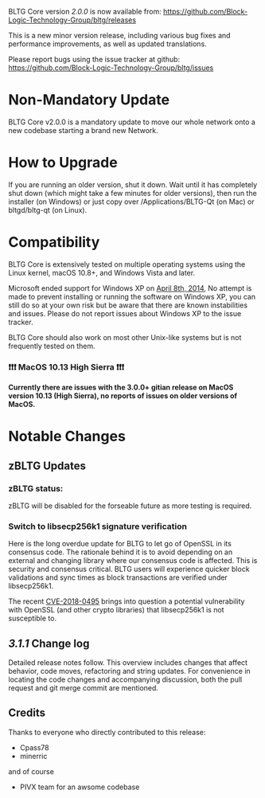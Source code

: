BLTG Core version *2.0.0* is now available from:  <https://github.com/Block-Logic-Technology-Group/bltg/releases>

This is a new minor version release, including various bug fixes and performance improvements, as well as updated translations.

Please report bugs using the issue tracker at github: <https://github.com/Block-Logic-Technology-Group/bltg/issues>

Non-Mandatory Update
==============

BLTG Core v2.0.0 is a mandatory update to move our whole network onto a new codebase starting a brand new Network.

How to Upgrade
==============

If you are running an older version, shut it down. Wait until it has completely shut down (which might take a few minutes for older versions), then run the installer (on Windows) or just copy over /Applications/BLTG-Qt (on Mac) or bltgd/bltg-qt (on Linux).


Compatibility
==============

BLTG Core is extensively tested on multiple operating systems using
the Linux kernel, macOS 10.8+, and Windows Vista and later.

Microsoft ended support for Windows XP on [April 8th, 2014](https://www.microsoft.com/en-us/WindowsForBusiness/end-of-xp-support),
No attempt is made to prevent installing or running the software on Windows XP, you
can still do so at your own risk but be aware that there are known instabilities and issues.
Please do not report issues about Windows XP to the issue tracker.

BLTG Core should also work on most other Unix-like systems but is not
frequently tested on them.

### :exclamation::exclamation::exclamation: MacOS 10.13 High Sierra :exclamation::exclamation::exclamation:

**Currently there are issues with the 3.0.0+ gitian release on MacOS version 10.13 (High Sierra), no reports of issues on older versions of MacOS.**

Notable Changes
==============

zBLTG Updates
--------------

### zBLTG status:

zBLTG will be disabled for the forseable future as more testing is required.


### Switch to libsecp256k1 signature verification

Here is the long overdue update for BLTG to let go of OpenSSL in its consensus code. The rationale behind it is to avoid depending on an external and changing library where our consensus code is affected. This is security and consensus critical. BLTG users will experience quicker block validations and sync times as block transactions are verified under libsecp256k1.

The recent [CVE-2018-0495](https://www.nccgroup.trust/us/our-research/technical-advisory-return-of-the-hidden-number-problem/) brings into question a potential vulnerability with OpenSSL (and other crypto libraries) that libsecp256k1 is not susceptible to.



*3.1.1* Change log
--------------

Detailed release notes follow. This overview includes changes that affect behavior, code moves, refactoring and string updates. For convenience in locating the code changes and accompanying discussion, both the pull request and git merge commit are mentioned.


## Credits
Thanks to everyone who directly contributed to this release:

 - Cpass78
 - minerric

 and of course
 - PIVX team for an awsome codebase

